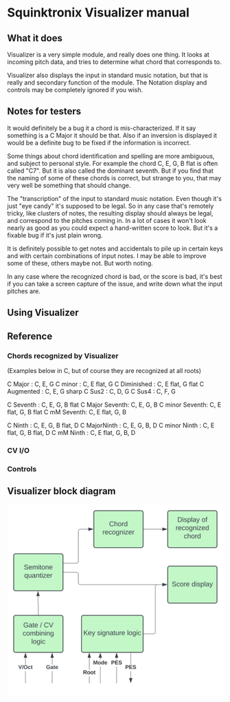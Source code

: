 # Squinktronix Visualizer manual

## What it does

Visualizer is a very simple module, and really does one thing. It looks at incoming pitch data, and tries to determine what chord that corresponds to.

Visualizer also displays the input in standard music notation, but that is really and secondary function of the module. The Notation display and controls may be completely ignored if you wish.

## Notes for testers

It would definitely be a bug it a chord is mis-characterized. If it say something is a C Major it should be that. Also if an inversion is displayed it would be a definite bug to be fixed if the information is incorrect.

Some things about chord identification and spelling are more ambiguous, and subject to personal style. For example the chord C, E, G, B flat is often called "C7". But it is also called the dominant seventh. But if you find that the naming of some of these chords is correct, but strange to you, that may very well be something that should change.

The "transcription" of the input to standard music notation. Even though it's just "eye candy" it's supposed to be legal. So in any case that's remotely tricky, like clusters of notes, the resulting display should always be legal, and correspond to the pitches coming in. In a lot of cases it won't look nearly as good as you could expect a hand-written score to look. But it's a fixable bug if it's just plain wrong.

It is definitely possible to get notes and accidentals to pile up in certain keys and with certain combinations of input notes. I may be able to improve some of these, others maybe not. But worth noting.

In any case where the recognized chord is bad, or the score is bad, it's best if you can take a screen capture of the issue, and write down what the input pitches are.

## Using Visualizer

## Reference

### Chords recognized by Visualizer

(Examples below in C, but of course they are recognized at all roots)

C Major : C, E, G
C minor : C, E flat, G
C Diminished : C, E flat, G flat
C Augmented : C, E, G sharp
C Sus2 : C, D, G
C Sus4 : C, F, G

C Seventh : C, E, G, B flat
C Major Seventh: C, E, G, B
C minor Seventh: C, E flat, G, B flat
C mM Seventh: C, E flat, G, B

C Ninth : C, E, G, B flat, D
C MajorNinth : C, E, G, B, D
C minor Ninth : C, E flat, G, B flat, D
C mM Ninth : C, E flat, G, B, D

### CV I/O

### Controls

## Visualizer block diagram

![Visualizer block diagram](./visualizer-block-diagram.svg)
